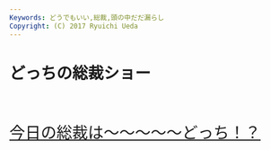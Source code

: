 ```yaml
---
Keywords: どうでもいい,総裁,頭の中だだ漏らし
Copyright: (C) 2017 Ryuichi Ueda
---
```


# <!--:ja-->どっちの総裁ショー<!--:-->
<!--:ja-->&nbsp;<br>
&nbsp;<br>
<a style="font-size:200%" href="https://www.google.co.jp/search?q=%E5%A4%A7%E5%B7%9D%E7%B7%8F%E8%A3%81&espv=210&es_sm=91&source=lnms&tbm=isch&sa=X&ei=2EqRUsm7I8mdkgWW5oGgBw&ved=0CAkQ_AUoAQ&biw=1372&bih=726" target="_blank">今日の総裁は〜〜〜〜〜どっち！？</a>
&nbsp;<br>
&nbsp;<br><!--:-->
